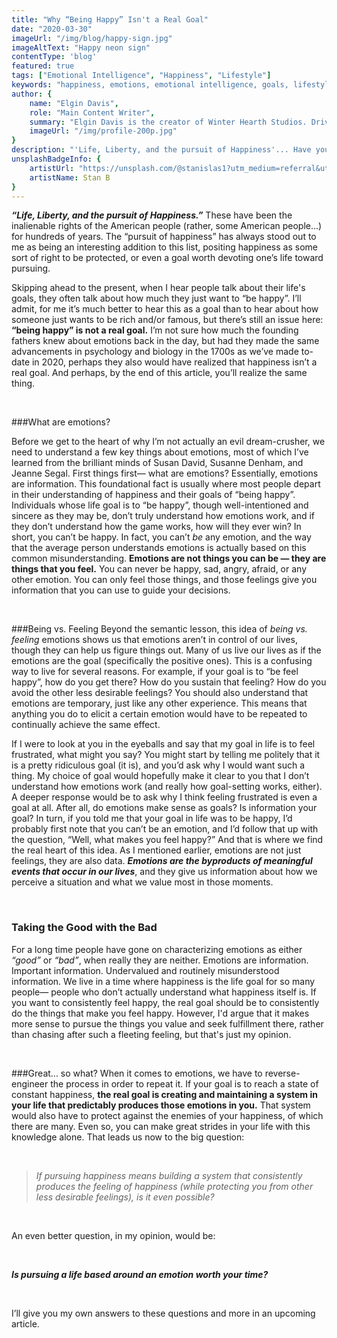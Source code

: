 ```yaml
---
title: "Why “Being Happy” Isn't a Real Goal"
date: "2020-03-30"
imageUrl: "/img/blog/happy-sign.jpg"
imageAltText: "Happy neon sign"
contentType: 'blog'
featured: true
tags: ["Emotional Intelligence", "Happiness", "Lifestyle"]
keywords: "happiness, emotions, emotional intelligence, goals, lifestyle"
author: {
    name: "Elgin Davis",
    role: "Main Content Writer",
    summary: "Elgin Davis is the creator of Winter Hearth Studios. Driven by a passionate spirit and boundless curiosity, Davis' work seeks to explore the depths of humanity and what it might look like to live a hyper-meaningful existence here on earth.",
    imageUrl: "/img/profile-200p.jpg" 
}
description: "'Life, Liberty, and the pursuit of Happiness'... Have you ever questioned what it really means to pursue happiness?"
unsplashBadgeInfo: {
    artistUrl: "https://unsplash.com/@stanislas1?utm_medium=referral&utm_campaign=photographer-credit&utm_content=creditBadge",
    artistName: Stan B
}
---
```

***“Life, Liberty, and the pursuit of Happiness.”*** These have been the inalienable rights of the American people (rather,
some American people...) for hundreds of years. The “pursuit of happiness” has always stood out to me as being an
interesting addition to this list, positing happiness as some sort of right to be protected, or even a goal worth
devoting one’s life toward pursuing.

 Skipping ahead to the present, when I hear people talk about their life's goals, they often talk
about how much they just want to “be happy”. I’ll admit, for me it’s much better to hear this as a goal than to hear
about how someone just wants to be rich and/or famous, but there’s still an issue here: **“being happy” is not a real goal.**
I’m not sure how much the founding fathers knew about emotions back in the day, but had they made the same advancements
in psychology and biology in the 1700s as we’ve made to-date in 2020, perhaps they also would have realized that
happiness isn’t a real goal. And perhaps, by the end of this article, you’ll realize the same thing.

<br>

###What are emotions?
                    
Before we get to the heart of why I’m not actually an evil dream-crusher, we need to understand a few key things about
emotions, most of which I’ve learned from the brilliant minds of Susan David, Susanne Denham, and Jeanne Segal. First
things first— what are emotions? Essentially, emotions are information. This foundational fact is usually where most
people depart in their understanding of happiness and their goals of “being happy”. Individuals whose life goal is to
“be happy”, though well-intentioned and sincere as they may be, don’t truly understand how emotions work, and if they
don’t understand how the game works, how will they ever win? In short, you can’t be happy. In fact, you
can’t *be* any emotion, and the way that the average person understands emotions is actually based on this common
misunderstanding. **Emotions are not things you can be — they are things that you feel.** You can never be happy, sad, angry,
afraid, or any other emotion. You can only feel those things, and those feelings give you information that you can use
to guide your decisions.

<br>

###Being vs. Feeling
Beyond the semantic lesson, this idea of *being vs. feeling* emotions shows us that emotions aren’t in control of our
lives, though they can help us figure things out. Many of us live our lives as if the emotions are the goal (specifically
the positive ones). This is a confusing way to live for several reasons. For example, if your goal is to “be feel happy”,
how do you get there? How do you sustain that feeling? How do you avoid the other less desirable feelings? You should
also understand that emotions are temporary, just like any other experience. This means that anything you do to elicit a
certain emotion would have to be repeated to continually achieve the same effect.

If I were to look at you in the eyeballs and say that my goal in life is to feel frustrated, what might you say? You might start by
telling me politely that it is a pretty ridiculous goal (it is), and you’d ask why I would want such a thing. My choice
of goal would hopefully make it clear to you that I don’t understand how emotions work (and really how goal-setting
works, either). A deeper response would be to ask why I think feeling frustrated is even a goal at all. After all, do emotions make sense as goals? 
Is information your goal? In turn, if you told me that your goal in life was to be happy, I’d probably first note that you can’t be an emotion, and I’d
follow that up with the question, “Well, what makes you feel happy?” And that is where we find the real heart of this
idea. As I mentioned earlier, emotions are not just feelings, they are also data. ***Emotions are the byproducts of meaningful
events that occur in our lives***, and they give us information about how we perceive a situation and what we value most in
those moments.

<br>

### Taking the Good with the Bad
For a long time people have gone on characterizing emotions as either *“good”* or *“bad”*, when really they are neither.
Emotions are information. Important information. Undervalued and routinely misunderstood information. We live in a time
where happiness is the life goal for so many people— people who don’t actually understand what happiness itself is. If
you want to consistently feel happy, the real goal should be to consistently do the
things that make you feel happy. However, I'd argue that it makes more sense to pursue the things you value and seek fulfillment there, 
rather than chasing after such a fleeting feeling, but that's just my opinion. 

<br>

###Great... so what?
When it comes to emotions, we have to reverse-engineer the process in order to repeat it. If your goal is to reach a state of constant happiness,
**the real goal is creating and maintaining a system in your life that predictably produces those emotions in you.**
That system would also have to protect against the enemies of your happiness, of which there are many. Even so, you
can make great strides in your life with this knowledge alone. That leads us now to the big question: 

<br>

> *If pursuing happiness means building a system that consistently produces the feeling of 
happiness (while protecting you from other less desirable
> feelings), is it even possible?*

<br>

An even better question, in my opinion, would be: 

<br>

***Is pursuing a life based around an emotion worth your time?***

<br>

I’ll give you my own answers to these questions and more in an upcoming article.
                        
